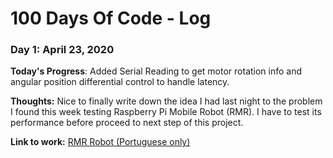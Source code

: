 # 100 Days Of Code - Log

### Day 1: April 23, 2020

**Today's Progress**: Added Serial Reading to get motor rotation info and angular position differential control to handle latency.

**Thoughts:** Nice to finally write down the idea I had last night to the problem I found this week testing Raspberry Pi Mobile Robot (RMR). I have to test its performance before proceed to next step of this project.

**Link to work:** [RMR Robot (Portuguese only)](https://github.com/vitorshaft/roboMovel)
